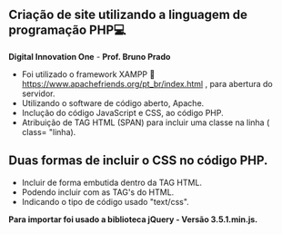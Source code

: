 ## Criação de site utilizando a linguagem de programação PHP:computer:

**Digital Innovation One** -
**Prof. Bruno Prado**


- Foi utilizado o framework XAMPP :link: https://www.apachefriends.org/pt_br/index.html , para abertura do servidor.
- Utilizando o software de código aberto, Apache.
- Inclução do código JavaScript e CSS, ao código PHP.
- Atribuição de TAG HTML (SPAN) para incluir uma classe na linha ( class= "linha\).



## Duas formas de incluir o CSS no código PHP.

- Incluir de forma embutida dentro da TAG HTML.
- Podendo incluir com as TAG's  <head></head>  do HTML.
- <style></style> Indicando o tipo de código usado "text/css".



**Para importar foi usado a biblioteca jQuery - Versão 3.5.1.min.js.**






